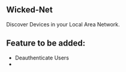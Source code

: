 ## Wicked-Net
Discover Devices in your Local Area Network.

## Feature to be added:
<ul>
 <li>  Deauthenticate Users<li>
</ul>

